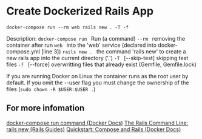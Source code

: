 # Create Dockerized Rails App
```docker-compose run --rm web rails new . -T -f```

Description:
```docker-compose run ``` Run (a command)
```--rm ``` removing the container after run
```web ``` into the 'web' service (declared into docker-compose.yml [line 3])
```rails new . ``` the command 'rails new' to create a new rails app into the current directory ('.')
```-T ``` [--skip-test] skipping test files
```-f ``` [--force] overwritting files that already exist (Gemfile, Gemfile.lock)

If you are running Docker on Linux the container runs as the root user by default. If you omit the --user flag you must change the ownership of the files (```sudo chown -R $USER:$USER .```)

## For more infomation
[docker-compose run command (Docker Docs)](https://docs.docker.com/compose/reference/run/)
[The Rails Command Line: rails new (Rails Guides)](http://guides.rubyonrails.org/command_line.html#rails-new)
[Quickstart: Compose and Rails (Docker Docs)](https://docs.docker.com/compose/rails/)